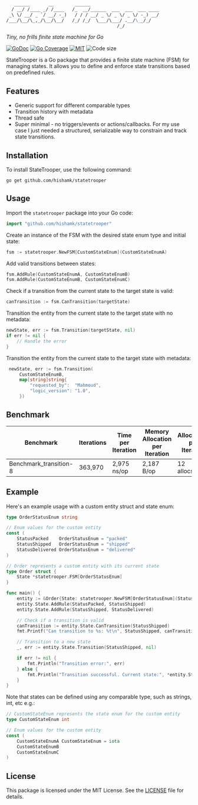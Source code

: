 ```markdown
   ______       __        ______                          
  / __/ /____ _/ /____   /_  __/______  ___  ___  ___ ____
 _\ \/ __/ _ `/ __/ -_)   / / / __/ _ \/ _ \/ _ \/ -_) __/
/___/\__/\_,_/\__/\__/   /_/ /_/  \___/\___/ .__/\__/_/   
                                          /_/              
```
*Tiny, no frills finite state machine for Go*

[![GoDoc](https://godoc.org/github.com/hishamk/statetrooper?status.png)](https://pkg.go.dev/github.com/hishamk/statetrooper?tab=doc)
[![Go Coverage](https://github.com/hishamk/statetrooper/wiki/coverage.svg)](https://raw.githack.com/wiki/hishamk/statetrooper/coverage.html)
[![MIT](https://img.shields.io/github/license/hishamk/statetrooper)](https://img.shields.io/github/license/hishamk/statetrooper) ![Code size](https://img.shields.io/github/languages/code-size/hishamk/statetrooper)


StateTrooper is a Go package that provides a finite state machine (FSM) for managing states. It allows you to define and enforce state transitions based on predefined rules.

## Features
- Generic support for different comparable types
- Transition history with metadata
- Thread safe
- Super minimal - no triggers/events or actions/callbacks. For my use case I just needed a structured, serializable way to constrain and track state transitions.

## Installation
To install StateTrooper, use the following command:

```shell
go get github.com/hishamk/statetrooper
```

## Usage
   Import the `statetrooper` package into your Go code:

   ```go
   import "github.com/hishamk/statetrooper"
   ```

   Create an instance of the FSM with the desired state enum type and initial state:

   ```go
   fsm := statetrooper.NewFSM[CustomStateEnum](CustomStateEnumA)
   ```

   Add valid transitions between states:

   ```go
   fsm.AddRule(CustomStateEnumA, CustomStateEnumB)
   fsm.AddRule(CustomStateEnumB, CustomStateEnumC)
   ```

   Check if a transition from the current state to the target state is valid:

   ```go
   canTransition := fsm.CanTransition(targetState)
   ```

   Transition the entity from the current state to the target state with no metadata:

   ```go
   newState, err := fsm.Transition(targetState, nil)
   if err != nil {
       // Handle the error
   }
   ```

   Transition the entity from the current state to the target state with metadata:

   ```go
	newState, err := fsm.Transition(
		CustomStateEnumB,
		map[string]string{
			"requested_by":  "Mahmoud",
			"logic_version": "1.0",
		})
   ```

## Benchmark
| Benchmark                | Iterations | Time per Iteration | Memory Allocation per Iteration | Allocations per Iteration |
|--------------------------|------------|--------------------|---------------------------------|---------------------------|
| Benchmark_transition-8   | 363,970    | 2,975 ns/op        | 2,187 B/op                      | 12 allocs/op              |


## Example
Here's an example usage with a custom entity struct and state enum:

```go
type OrderStatusEnum string

// Enum values for the custom entity
const (
	StatusPacked    OrderStatusEnum = "packed"
	StatusShipped   OrderStatusEnum = "shipped"
	StatusDelivered OrderStatusEnum = "delivered"
)

// Order represents a custom entity with its current state
type Order struct {
	State *statetrooper.FSM[OrderStatusEnum]
}

func main() {
	entity := &Order{State: statetrooper.NewFSM[OrderStatusEnum](StatusPacked)}
	entity.State.AddRule(StatusPacked, StatusShipped)
	entity.State.AddRule(StatusShipped, StatusDelivered)

	// Check if a transition is valid
	canTransition := entity.State.CanTransition(StatusShipped)
	fmt.Printf("Can transition to %s: %t\n", StatusShipped, canTransition)

	// Transition to a new state
	_, err := entity.State.Transition(StatusShipped, nil)

	if err != nil {
		fmt.Println("Transition error:", err)
	} else {
		fmt.Println("Transition successful. Current state:", *entity.State.CurrentState)
	}
}
```

Note that states can be defined using any comparable type, such as strings, int, etc e.g.:
```go
// CustomStateEnum represents the state enum for the custom entity
type CustomStateEnum int

// Enum values for the custom entity
const (
	CustomStateEnumA CustomStateEnum = iota
	CustomStateEnumB
	CustomStateEnumC
)

```


## License
This package is licensed under the MIT License. See the [LICENSE](LICENSE.md) file for details.
